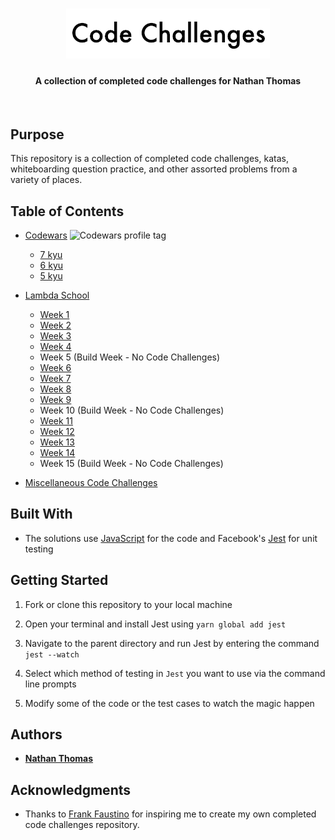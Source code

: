 <h1 align="center"><img src="src/assets/readme-header.png" alt="Code challenges repo banner" /></h1>
<h4 align="center">A collection of completed code challenges for Nathan Thomas</h4>
<br>

## Purpose

This repository is a collection of completed code challenges, katas, whiteboarding question practice, and other assorted problems from a variety of places.

## Table of Contents

- [Codewars](src/codewars/) <img src="https://www.codewars.com/users/nwthomas/badges/micro" alt="Codewars profile tag" />

  - [7 kyu](src/codewars/7-kyu/7-kyu.md)
  - [6 kyu](src/codewars/6-kyu/6-kyu.md)
  - [5 kyu](src/codewars/5-kyu/5-kyu.md)

- [Lambda School](src/lambda-school/)

  - [Week 1](src/lambda-school/week-1/week-1.md)
  - [Week 2](src/lambda-school/week-2/week-2.md)
  - [Week 3](src/lambda-school/week-3/week-3.md)
  - [Week 4](src/lambda-school/week-4/week-4.md)
  - Week 5 (Build Week - No Code Challenges)
  - [Week 6](src/lambda-school/week-6/week-6.md)
  - [Week 7](src/lambda-school/week-7/week-7.md)
  - [Week 8](src/lambda-school/week-8/week-8.md)
  - [Week 9](src/lambda-school/week-9/week-9.md)
  - Week 10 (Build Week - No Code Challenges)
  - [Week 11](src/lambda-school/week-11/week-11.md)
  - [Week 12](src/lambda-school/week-12/week-12.md)
  - [Week 13](src/lambda-school/week-13/week-13.md)
  - [Week 14](src/lambda-school/week-14/week-14.md)
  - Week 15 (Build Week - No Code Challenges)

- [Miscellaneous Code Challenges](src/miscellaneous-code-challenges/misc-code-challenges.md)

## Built With

- The solutions use [JavaScript](https://www.ecma-international.org/ecma-262/6.0/) for the code and Facebook's [Jest](https://jestjs.io/en/) for unit testing

## Getting Started

1. Fork or clone this repository to your local machine

2. Open your terminal and install Jest using `yarn global add jest`

3. Navigate to the parent directory and run Jest by entering the command `jest --watch`

4. Select which method of testing in `Jest` you want to use via the command line prompts

5. Modify some of the code or the test cases to watch the magic happen

## Authors

- [**Nathan Thomas**](https://github.com/nwthomas)

## Acknowledgments

- Thanks to [Frank Faustino](https://github.com/frankfaustino) for inspiring me to create my own completed code challenges repository.

